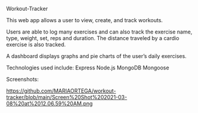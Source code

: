 Workout-Tracker 

This web app allows a user to view, create, and track workouts.  

Users are able to log many exercises and can also track the exercise name, type, weight, set, reps and duration. The distance traveled by a cardio exercise is also tracked. 

 
A dashboard displays graphs and pie charts of the user’s daily exercises. 

 
Technologies used include: 
Express 
Node.js 
MongoDB 
Mongoose 

Screenshots: 

https://github.com/MARIAORTEGA/workout-tracker/blob/main/Screen%20Shot%202021-03-08%20at%2012.06.59%20AM.png
